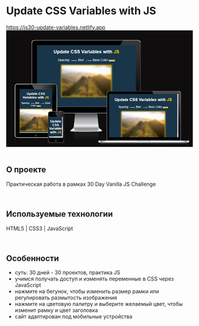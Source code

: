 <h1> Update CSS Variables with JS </h1>
<a href="https://js30-update-variables.netlify.app/"> https://js30-update-variables.netlify.app </a>

<div align="center">
  <img src="https://github.com/pstnv/js30-update-variables/blob/main/src/cw_8.png?raw=true">
</div>
<br>

<h2> О проекте </h2>
<p> Практическая работа в рамках 30 Day Vanilla JS Challenge </p>
<br>

<h2> Используемые технологии </h2>
<p> HTML5 | CSS3 | JavaScript </p>
<br>

<h2>Особенности</h2>
<ul>
  <li> суть: 30 дней - 30 проектов, практика JS </li>
  <li> учимся получать доступ и изменять переменные в CSS через JavaScript </li>
  <li> нажмите на бегунок, чтобы изменить размер рамки или регулировать размытость изображения </li>
  <li> нажмите на цветовую палитру и выберите желаемый цвет, чтобы изменит рамку и цвет заголовка </li>
  <li> сайт адаптирован под мобильные устройства </li>
</ul>
